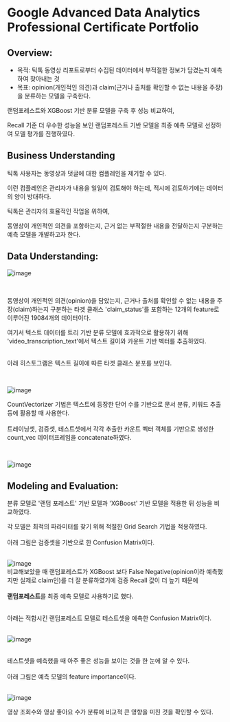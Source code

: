 # Google Advanced Data Analytics Professional Certificate Portfolio
## Overview:

- 목적: 틱톡 동영상 리포트로부터 수집된 데이터에서 부적절한 정보가 담겼는지 예측하여 찾아내는 것
- 목표: opinion(개인적인 의견)과 claim(근거나 출처를 확인할 수 없는 내용을 주장)을 분류하는 모델을 구축한다.

랜덤포레스트와 XGBoost 기반 분류 모델을 구축 후 성능 비교하여,  <br>

Recall 기준 더 우수한 성능을 보인 랜덤포레스트 기반 모델을 최종 예측 모델로 선정하여 모델 평가를 진행하였다. <br>

## Business Understanding
틱톡 사용자는 동영상과 덧글에 대한 컴플레인을 제기할 수 있다. <br>

이런 컴플레인은 관리자가 내용을 일일이 검토해야 하는데, 적시에 검토하기에는 데이터의 양이 방대하다. <br>

틱톡은 관리자의 효율적인 작업을 위하여, <br>

동영상이 개인적인 의견을 포함하는지, 근거 없는 부적절한 내용을 전달하는지 구분하는 예측 모델을 개발하고자 한다. <br>


## Data Understanding:
![image](https://github.com/kosonkh7/Data_Analysis_Portfolio/assets/83086978/e6018413-83dd-413c-89cc-4bb9b6691c17)


 <br>
 
동영상이 개인적인 의견(opinion)을 담았는지, 근거나 출처를 확인할 수 없는 내용을 주장(claim)하는지 구분하는 타겟 클래스 'claim_status'를 포함하는
12개의 feature로 이루어진 19084개의 데이터이다.
 <br>
 
여기서 텍스트 데이터를 트리 기반 분류 모델에 효과적으로 활용하기 위해 'video_transcription_text'에서 텍스트 길이와 카운트 기반 벡터를 추출하였다. <br>
 <br>
 
아래 히스토그램은 텍스트 길이에 따른 타겟 클래스 분포를 보인다. <br>

 <br>
 
![image](https://github.com/kosonkh7/Data_Analysis_Portfolio/assets/83086978/e0bec66e-beb3-4eab-8210-806692e16725)
 <br>
 
CountVectorizer 기법은 텍스트에 등장한 단어 수를 기반으로 문서 분류, 키워드 추출 등에 활용할 때 사용한다. <br>
 <br>
트레이닝셋, 검증셋, 테스트셋에서 각각 추출한 카운트 벡터 객체를 기반으로 생성한 count_vec 데이터프레임을 concatenate하였다. <br>

 <br>
 
![image](https://github.com/kosonkh7/Data_Analysis_Portfolio/assets/83086978/a2324aab-0c91-4d8c-9bad-fd9ed09aa3af)
 <br>
 
## Modeling and Evaluation:

분류 모델로 '랜덤 포레스트' 기반 모델과 'XGBoost' 기반 모델을 적용한 뒤 성능을 비교하였다.
 <br>
 
각 모델은 최적의 파라미터를 찾기 위해 적절한 Grid Search 기법을 적용하였다. <br>
 <br>
아래 그림은 검증셋을 기반으로 한 Confusion Matrix이다. <br>
 <br>
 
![image](https://github.com/kosonkh7/Data_Analysis_Portfolio/assets/83086978/09bbf937-c778-4fb1-809b-b3fe21ed4166)
 <br>
비교해보았을 때 랜덤포레스트가 XGBoost 보다 False Negative(opinion이라 예측했지만 실제로 claim인)를 더 잘 분류하였기에 검증 Recall 값이 더 높기 때문에 <br>
 <br>
<b>랜덤포레스트</b>를 최종 예측 모델로 사용하기로 했다. <br>

 <br>
아래는 적합시킨 랜덤포레스트 모델로 테스트셋을 예측한 Confusion Matrix이다. <br>

 <br>
 
![image](https://github.com/kosonkh7/Data_Analysis_Portfolio/assets/83086978/e691d33c-f8ef-46bf-a2ea-6ce5d9f91bc0)
 
 <br>
테스트셋을 예측했을 때 아주 좋은 성능을 보이는 것을 한 눈에 알 수 있다. <br>
 <br>
아래 그림은 예측 모델의 feature importance이다. <br>

 <br>
 
![image](https://github.com/kosonkh7/Data_Analysis_Portfolio/assets/83086978/ac86a088-b992-41e7-be0a-9521076ea314)
 <br>
 
영상 조회수와 영상 좋아요 수가 분류에 비교적 큰 영향을 미친 것을 확인할 수 있다.



